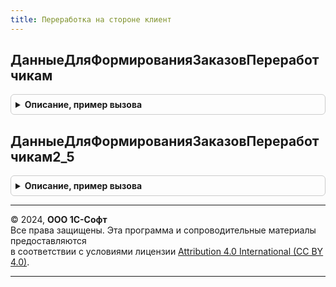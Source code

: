 ```yaml
---
title: Переработка на стороне клиент
---
```



## ДанныеДляФормированияЗаказовПереработчикам
<details style="margin: 1em 0; padding: 0.5em; border: 1px solid #ccc; border-radius: 6px;">

<summary style="font-weight: bold; cursor: pointer;">Описание, пример вызова</summary>

```bsl

//++ НЕ УТКА

//++ Устарело_Переработка24

// Формирует данные для формирования заказов переработчикам.
//
// Параметры:
//  СписокСтрок	 - Массив - Содержит данные выбранных строк на основании которых оформляются заказы.
//
// Возвращаемое значение:
//  Структура - Содержит данные необходимые для формирования заказов переработчикам.
//
Функция ДанныеДляФормированияЗаказовПереработчикам(СписокСтрок) Экспорт
```

Пример вызова
```bsl
Результат = ПереработкаНаСторонеКлиент.ДанныеДляФормированияЗаказовПереработчикам(СписокСтрок) 
```
</details>

## ДанныеДляФормированияЗаказовПереработчикам2_5
<details style="margin: 1em 0; padding: 0.5em; border: 1px solid #ccc; border-radius: 6px;">

<summary style="font-weight: bold; cursor: pointer;">Описание, пример вызова</summary>

```bsl
//-- Устарело_Переработка24

// Формирует данные для формирования заказов переработчикам.
//
// Параметры:
//  СписокСтрок	 - Массив - Содержит данные выбранных строк на основании которых оформляются заказы.
//
// Возвращаемое значение:
//  Структура - Содержит данные необходимые для формирования заказов переработчикам.
//
Функция ДанныеДляФормированияЗаказовПереработчикам2_5(СписокСтрок) Экспорт
```

Пример вызова
```bsl
Результат = ПереработкаНаСторонеКлиент.ДанныеДляФормированияЗаказовПереработчикам2_5(СписокСтрок) 
```
</details>

---

© 2024, **ООО 1С-Софт**  
Все права защищены. Эта программа и сопроводительные материалы предоставляются  
в соответствии с условиями лицензии [Attribution 4.0 International (CC BY 4.0)](https://creativecommons.org/licenses/by/4.0/legalcode).

---
